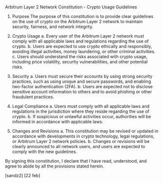 Arbitrum Layer 2 Network Constitution - Crypto Usage Guidelines

1. Purpose
   The purpose of this constitution is to provide clear guidelines on the use of crypto on the Arbitrum Layer 2 network to maintain security, fairness, and network integrity.

2. Crypto Usage
   a. Every user of the Arbitrum Layer 2 network must comply with all applicable laws and regulations regarding the use of crypto.
   b. Users are expected to use crypto ethically and responsibly, avoiding illegal activities, money laundering, or other criminal activities.
   c. Users should understand the risks associated with crypto usage, including price volatility, security vulnerabilities, and other potential risks.

3. Security
   a. Users must secure their accounts by using strong security practices, such as using unique and secure passwords, and enabling two-factor authentication (2FA).
   b. Users are expected not to disclose sensitive account information to others and to avoid phishing or other fraudulent practices.

4. Legal Compliance
   a. Users must comply with all applicable laws and regulations in the jurisdiction where they reside regarding the use of crypto.
   b. If suspicious or unlawful activities occur, authorities will be informed in accordance with applicable laws.

5. Changes and Revisions
   a. This constitution may be revised or updated in accordance with developments in crypto technology, legal regulations, or Arbitrum Layer 2 network policies.
   b. Changes or revisions will be clearly announced to all network users, and users are expected to comply with the new guidelines.

By signing this constitution, I declare that I have read, understood, and agree to abide by all the provisions stated herein.

[sandz2]
[22 feb]
